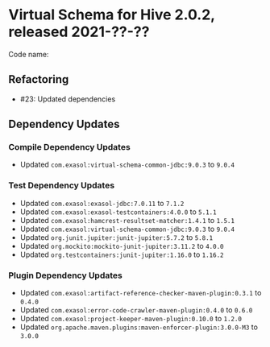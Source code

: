 # Virtual Schema for Hive 2.0.2, released 2021-??-??

Code name:

## Refactoring

* #23: Updated dependencies

## Dependency Updates

### Compile Dependency Updates

* Updated `com.exasol:virtual-schema-common-jdbc:9.0.3` to `9.0.4`

### Test Dependency Updates

* Updated `com.exasol:exasol-jdbc:7.0.11` to `7.1.2`
* Updated `com.exasol:exasol-testcontainers:4.0.0` to `5.1.1`
* Updated `com.exasol:hamcrest-resultset-matcher:1.4.1` to `1.5.1`
* Updated `com.exasol:virtual-schema-common-jdbc:9.0.3` to `9.0.4`
* Updated `org.junit.jupiter:junit-jupiter:5.7.2` to `5.8.1`
* Updated `org.mockito:mockito-junit-jupiter:3.11.2` to `4.0.0`
* Updated `org.testcontainers:junit-jupiter:1.16.0` to `1.16.2`

### Plugin Dependency Updates

* Updated `com.exasol:artifact-reference-checker-maven-plugin:0.3.1` to `0.4.0`
* Updated `com.exasol:error-code-crawler-maven-plugin:0.4.0` to `0.6.0`
* Updated `com.exasol:project-keeper-maven-plugin:0.10.0` to `1.2.0`
* Updated `org.apache.maven.plugins:maven-enforcer-plugin:3.0.0-M3` to `3.0.0`
